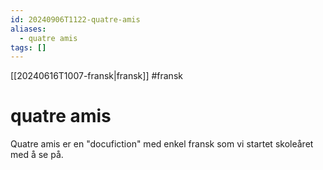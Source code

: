 ```yaml
---
id: 20240906T1122-quatre-amis
aliases:
  - quatre amis
tags: []
---
```


[[20240616T1007-fransk|fransk]] #fransk

# quatre amis

Quatre amis er en "docufiction" med enkel fransk som vi startet skoleåret med å se på.
